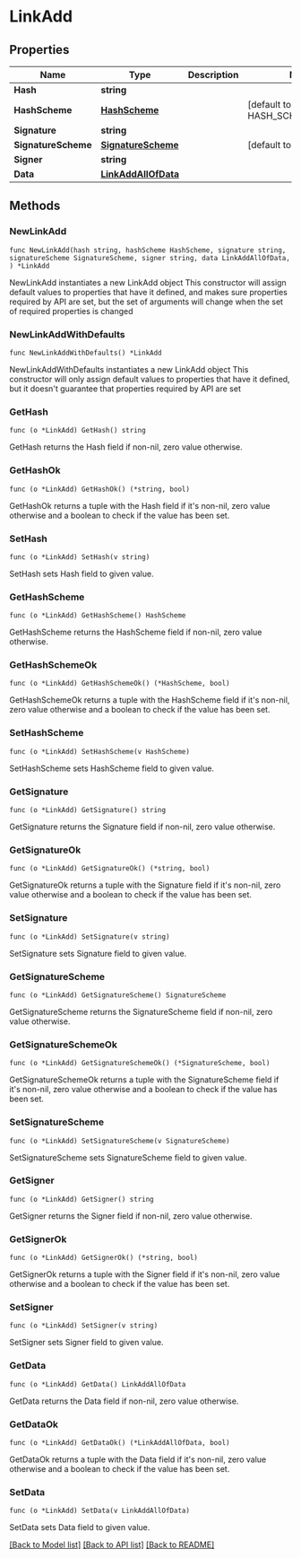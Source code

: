 # LinkAdd

## Properties

Name | Type | Description | Notes
------------ | ------------- | ------------- | -------------
**Hash** | **string** |  | 
**HashScheme** | [**HashScheme**](HashScheme.md) |  | [default to HASH_SCHEME_BLAKE3]
**Signature** | **string** |  | 
**SignatureScheme** | [**SignatureScheme**](SignatureScheme.md) |  | [default to ED25519]
**Signer** | **string** |  | 
**Data** | [**LinkAddAllOfData**](LinkAddAllOfData.md) |  | 

## Methods

### NewLinkAdd

`func NewLinkAdd(hash string, hashScheme HashScheme, signature string, signatureScheme SignatureScheme, signer string, data LinkAddAllOfData, ) *LinkAdd`

NewLinkAdd instantiates a new LinkAdd object
This constructor will assign default values to properties that have it defined,
and makes sure properties required by API are set, but the set of arguments
will change when the set of required properties is changed

### NewLinkAddWithDefaults

`func NewLinkAddWithDefaults() *LinkAdd`

NewLinkAddWithDefaults instantiates a new LinkAdd object
This constructor will only assign default values to properties that have it defined,
but it doesn't guarantee that properties required by API are set

### GetHash

`func (o *LinkAdd) GetHash() string`

GetHash returns the Hash field if non-nil, zero value otherwise.

### GetHashOk

`func (o *LinkAdd) GetHashOk() (*string, bool)`

GetHashOk returns a tuple with the Hash field if it's non-nil, zero value otherwise
and a boolean to check if the value has been set.

### SetHash

`func (o *LinkAdd) SetHash(v string)`

SetHash sets Hash field to given value.


### GetHashScheme

`func (o *LinkAdd) GetHashScheme() HashScheme`

GetHashScheme returns the HashScheme field if non-nil, zero value otherwise.

### GetHashSchemeOk

`func (o *LinkAdd) GetHashSchemeOk() (*HashScheme, bool)`

GetHashSchemeOk returns a tuple with the HashScheme field if it's non-nil, zero value otherwise
and a boolean to check if the value has been set.

### SetHashScheme

`func (o *LinkAdd) SetHashScheme(v HashScheme)`

SetHashScheme sets HashScheme field to given value.


### GetSignature

`func (o *LinkAdd) GetSignature() string`

GetSignature returns the Signature field if non-nil, zero value otherwise.

### GetSignatureOk

`func (o *LinkAdd) GetSignatureOk() (*string, bool)`

GetSignatureOk returns a tuple with the Signature field if it's non-nil, zero value otherwise
and a boolean to check if the value has been set.

### SetSignature

`func (o *LinkAdd) SetSignature(v string)`

SetSignature sets Signature field to given value.


### GetSignatureScheme

`func (o *LinkAdd) GetSignatureScheme() SignatureScheme`

GetSignatureScheme returns the SignatureScheme field if non-nil, zero value otherwise.

### GetSignatureSchemeOk

`func (o *LinkAdd) GetSignatureSchemeOk() (*SignatureScheme, bool)`

GetSignatureSchemeOk returns a tuple with the SignatureScheme field if it's non-nil, zero value otherwise
and a boolean to check if the value has been set.

### SetSignatureScheme

`func (o *LinkAdd) SetSignatureScheme(v SignatureScheme)`

SetSignatureScheme sets SignatureScheme field to given value.


### GetSigner

`func (o *LinkAdd) GetSigner() string`

GetSigner returns the Signer field if non-nil, zero value otherwise.

### GetSignerOk

`func (o *LinkAdd) GetSignerOk() (*string, bool)`

GetSignerOk returns a tuple with the Signer field if it's non-nil, zero value otherwise
and a boolean to check if the value has been set.

### SetSigner

`func (o *LinkAdd) SetSigner(v string)`

SetSigner sets Signer field to given value.


### GetData

`func (o *LinkAdd) GetData() LinkAddAllOfData`

GetData returns the Data field if non-nil, zero value otherwise.

### GetDataOk

`func (o *LinkAdd) GetDataOk() (*LinkAddAllOfData, bool)`

GetDataOk returns a tuple with the Data field if it's non-nil, zero value otherwise
and a boolean to check if the value has been set.

### SetData

`func (o *LinkAdd) SetData(v LinkAddAllOfData)`

SetData sets Data field to given value.



[[Back to Model list]](../README.md#documentation-for-models) [[Back to API list]](../README.md#documentation-for-api-endpoints) [[Back to README]](../README.md)



